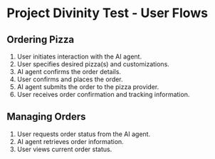 # Project Divinity Test - User Flows

## Ordering Pizza
1. User initiates interaction with the AI agent.
2. User specifies desired pizza(s) and customizations.
3. AI agent confirms the order details.
4. User confirms and places the order.
5. AI agent submits the order to the pizza provider.
6. User receives order confirmation and tracking information.

## Managing Orders
1. User requests order status from the AI agent.
2. AI agent retrieves order information.
3. User views current order status.
